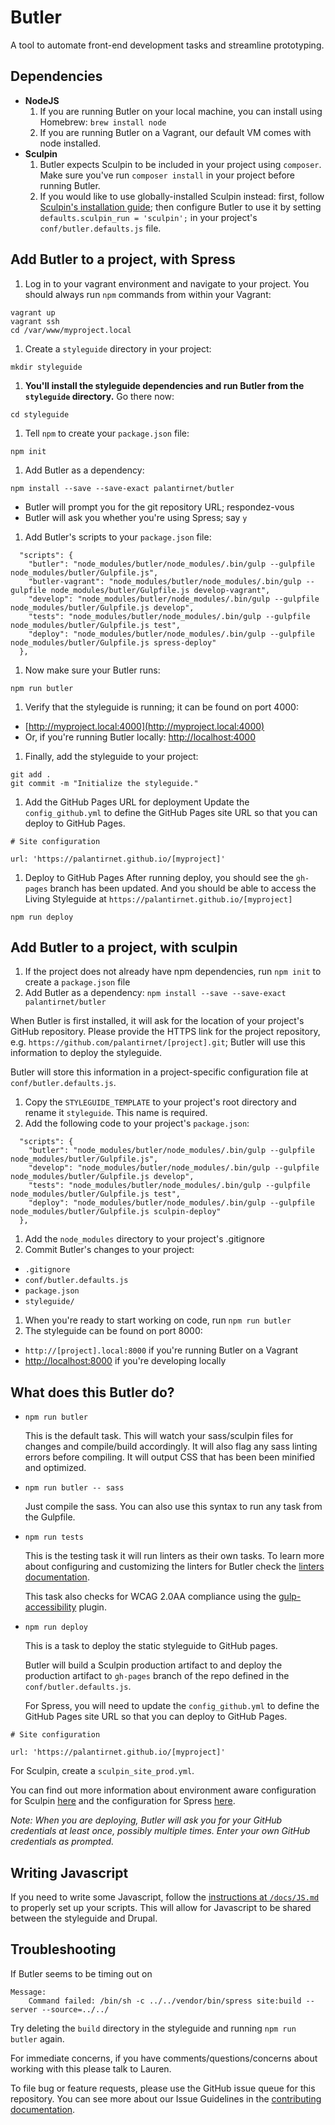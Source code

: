 # Butler

A tool to automate front-end development tasks and streamline prototyping.

## Dependencies

* **NodeJS**
  1. If you are running Butler on your local machine, you can install using Homebrew: `brew install node`
  1. If you are running Butler on a Vagrant, our default VM comes with node installed.
* **Sculpin**
  1. Butler expects Sculpin to be included in your project using `composer`. Make sure you've run `composer install` in your project before running Butler.
  1. If you would like to use globally-installed Sculpin instead: first, follow [Sculpin's installation guide](https://sculpin.io/getstarted/); then configure Butler to use it by setting `defaults.sculpin_run = 'sculpin';` in your project's `conf/butler.defaults.js` file.
  
## Add Butler to a project, with Spress

1. Log in to your vagrant environment and navigate to your project. You should always run `npm` commands from within your Vagrant:

  ```
vagrant up
vagrant ssh
cd /var/www/myproject.local
```
1. Create a `styleguide` directory in your project:

  ```
mkdir styleguide
```
1. **You'll install the styleguide dependencies and run Butler from the `styleguide` directory.** Go there now:

  ```
cd styleguide
```
1. Tell `npm` to create your `package.json` file:

  ```
npm init
```
1. Add Butler as a dependency:

  ```
npm install --save --save-exact palantirnet/butler
```
  * Butler will prompt you for the git repository URL; respondez-vous
  * Butler will ask you whether you're using Spress; say `y`
1. Add Butler's scripts to your `package.json` file:

  ````
    "scripts": {
      "butler": "node_modules/butler/node_modules/.bin/gulp --gulpfile node_modules/butler/Gulpfile.js",
      "butler-vagrant": "node_modules/butler/node_modules/.bin/gulp --gulpfile node_modules/butler/Gulpfile.js develop-vagrant",
      "develop": "node_modules/butler/node_modules/.bin/gulp --gulpfile node_modules/butler/Gulpfile.js develop",
      "tests": "node_modules/butler/node_modules/.bin/gulp --gulpfile node_modules/butler/Gulpfile.js test",
      "deploy": "node_modules/butler/node_modules/.bin/gulp --gulpfile node_modules/butler/Gulpfile.js spress-deploy"
    },
`````
1. Now make sure your Butler runs:

  ```
npm run butler
```
1. Verify that the styleguide is running; it can be found on port 4000:
  * [http://myproject.local:4000](http://myproject.local:4000)
  * Or, if you're running Butler locally: [http://localhost:4000](http://localhost:4000)
1. Finally, add the styleguide to your project:

  ```
git add .
git commit -m "Initialize the styleguide."
```

1. Add the GitHub Pages URL for deployment
    Update the `config_github.yml` to define the GitHub Pages site URL so that you can deploy to GitHub Pages.

```
# Site configuration

url: 'https://palantirnet.github.io/[myproject]'
```
 
1. Deploy to GitHub Pages
    After running deploy, you should see the `gh-pages` branch has been updated. And you should be able to access the Living Styleguide at `https://palantirnet.github.io/[myproject]`

````
npm run deploy
````


## Add Butler to a project, with sculpin

1. If the project does not already have npm dependencies, run `npm init` to create a `package.json` file
1. Add Butler as a dependency: `npm install --save --save-exact palantirnet/butler`

  When Butler is first installed, it will ask for the location of your project's GitHub repository. Please provide the HTTPS link for the project repository, e.g. `https://github.com/palantirnet/[project].git`; Butler will use this information to deploy the styleguide.

  Butler will store this information in a project-specific configuration file at `conf/butler.defaults.js`.

1. Copy the `STYLEGUIDE_TEMPLATE` to your project's root directory and rename it `styleguide`. This name is required.
1. Add the following code to your project's `package.json`:

  ````
    "scripts": {
      "butler": "node_modules/butler/node_modules/.bin/gulp --gulpfile node_modules/butler/Gulpfile.js",
      "develop": "node_modules/butler/node_modules/.bin/gulp --gulpfile node_modules/butler/Gulpfile.js develop",
      "tests": "node_modules/butler/node_modules/.bin/gulp --gulpfile node_modules/butler/Gulpfile.js test",
      "deploy": "node_modules/butler/node_modules/.bin/gulp --gulpfile node_modules/butler/Gulpfile.js sculpin-deploy"
    },
  ````
1. Add the `node_modules` directory to your project's .gitignore
1. Commit Butler's changes to your project:
  * `.gitignore`
  * `conf/butler.defaults.js`
  * `package.json`
  * `styleguide/`
1. When you're ready to start working on code, run `npm run butler`
1. The styleguide can be found on port 8000:
  * `http://[project].local:8000` if you're running Butler on a Vagrant
  * [http://localhost:8000](http://localhost:8000) if you're developing locally

## What does this Butler do?

* `npm run butler`

  This is the default task. This will watch your sass/sculpin files for changes and compile/build accordingly. It will also flag any sass linting errors before compiling. It will output CSS that has been been minified and optimized.

* `npm run butler -- sass`

  Just compile the sass. You can also use this syntax to run any task from the Gulpfile.

* `npm run tests`

  This is the testing task it will run linters as their own tasks. To learn more about configuring and customizing the linters for Butler check the [linters documentation](/docs/LINTERS.md).

  This task also checks for WCAG 2.0AA compliance using the [gulp-accessibility](https://github.com/yargalot/gulp-accessibility) plugin.

* `npm run deploy`

  This is a task to deploy the static styleguide to GitHub pages.

  Butler will build a Sculpin production artifact to and deploy the production artifact to `gh-pages` branch of the repo defined in the `conf/butler.defaults.js`. 

  For Spress, you will need to update the `config_github.yml` to define the GitHub Pages site URL so that you can deploy to GitHub Pages.

```
# Site configuration

url: 'https://palantirnet.github.io/[myproject]'
``` 

  For Sculpin, create a `sculpin_site_prod.yml`.

  You can find out more information about environment aware configuration for Sculpin [here](https://sculpin.io/documentation/configuration/) and the configuration for Spress [here](http://spress.yosymfony.com/docs/configuration/).

  *Note: When you are deploying, Butler will ask you for your GitHub credentials at least once, possibly multiple times. Enter your own GitHub credentials as prompted.*

## Writing Javascript
If you need to write some Javascript, follow the [instructions at `/docs/JS.md`](https://github.com/palantirnet/butler/blob/drupal-attach-behaviors/docs/JS.md) to properly set up your scripts. This will allow for Javascript to be shared between the styleguide and Drupal.

## Troubleshooting

If Butler seems to be timing out on

```
Message:
    Command failed: /bin/sh -c ../../vendor/bin/spress site:build --server --source=../../
```
Try deleting the `build` directory in the styleguide and running `npm run butler` again.

For immediate concerns, if you have comments/questions/concerns about working with this please talk to Lauren.

To file bug or feature requests, please use the GitHub issue queue for this repository. You can see more about our Issue Guidelines in the [contributing documentation](/docs/CONTRIBUTING.md).
